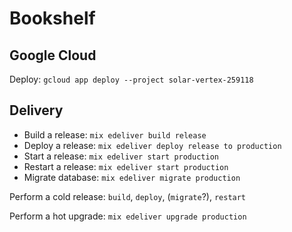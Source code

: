 # Bookshelf

## Google Cloud

Deploy: `gcloud app deploy --project solar-vertex-259118`

## Delivery

* Build a release: `mix edeliver build release`
* Deploy a release: `mix edeliver deploy release to production`
* Start a release: `mix edeliver start production`
* Restart a release: `mix edeliver start production`
* Migrate database: `mix edeliver migrate production`

Perform a cold release: `build`, `deploy`, (`migrate`?), `restart`

Perform a hot upgrade: `mix edeliver upgrade production`
